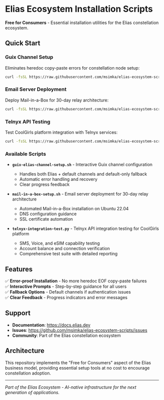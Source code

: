 # Elias Ecosystem Installation Scripts

**Free for Consumers** - Essential installation utilities for the Elias constellation ecosystem.

## Quick Start

### Guix Channel Setup
Eliminates heredoc copy-paste errors for constellation node setup:

```bash
curl -fsSL https://raw.githubusercontent.com/msimka/elias-ecosystem-scripts/master/guix-elias-channel-setup.sh | bash
```

### Email Server Deployment
Deploy Mail-in-a-Box for 30-day relay architecture:

```bash
curl -fsSL https://raw.githubusercontent.com/msimka/elias-ecosystem-scripts/master/mail-in-a-box-setup.sh | sudo bash
```

### Telnyx API Testing
Test CoolGirls platform integration with Telnyx services:

```bash
curl -fsSL https://raw.githubusercontent.com/msimka/elias-ecosystem-scripts/master/telnyx-integration-test.py | python3
```

### Available Scripts

- **`guix-elias-channel-setup.sh`** - Interactive Guix channel configuration
  - Handles both Elias + default channels and default-only fallback
  - Automatic error handling and recovery
  - Clear progress feedback

- **`mail-in-a-box-setup.sh`** - Email server deployment for 30-day relay architecture
  - Automated Mail-in-a-Box installation on Ubuntu 22.04
  - DNS configuration guidance
  - SSL certificate automation

- **`telnyx-integration-test.py`** - Telnyx API integration testing for CoolGirls platform
  - SMS, Voice, and eSIM capability testing
  - Account balance and connection verification
  - Comprehensive test suite with detailed reporting

## Features

✅ **Error-proof Installation** - No more heredoc EOF copy-paste failures  
✅ **Interactive Prompts** - Step-by-step guidance for all users  
✅ **Fallback Options** - Default channels if authentication issues  
✅ **Clear Feedback** - Progress indicators and error messages  

## Support

- **Documentation**: https://docs.elias.dev
- **Issues**: https://github.com/msimka/elias-ecosystem-scripts/issues
- **Community**: Part of the Elias constellation ecosystem

## Architecture

This repository implements the "Free for Consumers" aspect of the Elias business model, providing essential setup tools at no cost to encourage constellation adoption.

---

*Part of the Elias Ecosystem - AI-native infrastructure for the next generation of applications.*